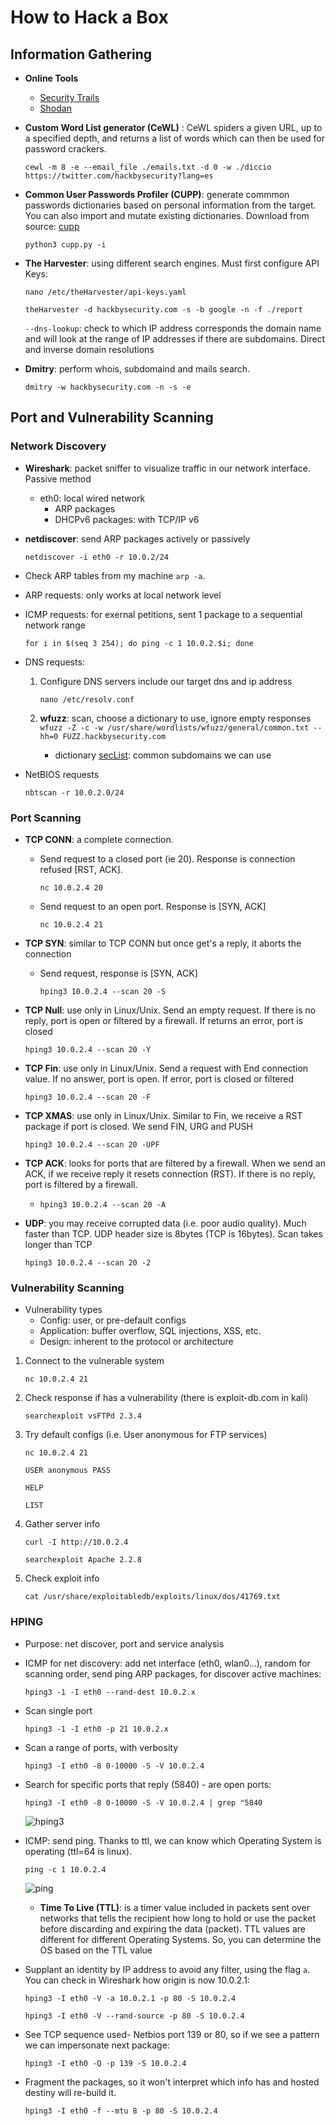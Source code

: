 # How to Hack a Box


## Information Gathering
- **Online Tools**
    - [Security Trails](https://securitytrails.com/)
    - [Shodan](https://www.shodan.io/)


- **Custom Word List generator (CeWL)** : CeWL spiders a given URL, up to a specified depth, and returns a list of words which can then be used for password crackers. 

    `cewl -m 8 -e --email_file ./emails.txt -d 0 -w ./diccio https://twitter.com/hackbysecurity?lang=es`


- **Common User Passwords Profiler (CUPP)**: generate commmon passwords dictionaries based on personal information from the target. You can also import and mutate existing dictionaries. Download from source: [cupp](https://github.com/Mebus/cupp.git)
    
    `python3 cupp.py -i`


- **The Harvester**: using different search engines. Must first configure API Keys:

    `nano /etc/theHarvester/api-keys.yaml`

    `theHarvester -d hackbysecurity.com -s -b google -n -f ./report`

    `--dns-lookup`: check to which IP address corresponds the domain name and will look at the range of IP addresses if there are subdomains.
Direct and inverse domain resolutions


- **Dmitry**: perform whois, subdomaind and mails search.

    `dmitry -w hackbysecurity.com -n -s -e`

## Port and Vulnerability Scanning
### Network Discovery
- **Wireshark**: packet sniffer to visualize traffic in our network interface. Passive method
    - eth0: local wired network
        - ARP packages
        - DHCPv6 packages: with TCP/IP v6
- **netdiscover**: send ARP packages actively or passively
    
    `netdiscover -i eth0 -r 10.0.2/24`

- Check ARP tables from my machine `arp -a`. 
- ARP requests: only works at local network level
- ICMP requests: for exernal petitions, sent 1 package to a sequential network range 
    
    `for i in $(seq 3 254); do ping -c 1 10.0.2.$i; done`
- DNS requests: 
    1. Configure DNS servers include our target dns and ip address 
        
        `nano /etc/resolv.conf`
    2. **wfuzz**: scan, choose a dictionary to use, ignore empty responses  
        `wfuzz -Z -c -w /usr/share/wordlists/wfuzz/general/common.txt --hh=0 FUZZ.hackbysecurity.com`
        - dictionary [secList](https://github.com/danielmiessler/SecLists/tree/master/Discovery/DNS): common subdomains we can use
- NetBIOS requests
    
    `nbtscan -r 10.0.2.0/24`

### Port Scanning
- **TCP CONN**: a complete connection. 
    - Send request to a closed port (ie 20). Response is connection refused [RST, ACK].

        `nc 10.0.2.4 20`

    - Send request to an open port. Response is [SYN, ACK]

        `nc 10.0.2.4 21`

- **TCP SYN**: similar to TCP CONN but once get's a reply, it aborts the connection
    - Send request, response is [SYN, ACK]

        `hping3 10.0.2.4 --scan 20 -S`

- **TCP Null**: use only in Linux/Unix. Send an empty request. If there is no reply, port is open or filtered by a firewall. If returns an error, port is closed

    `hping3 10.0.2.4 --scan 20 -Y`

- **TCP Fin**: use only in Linux/Unix.  Send a request with End connection value. If no answer, port is open. If error, port is closed or filtered

    `hping3 10.0.2.4 --scan 20 -F`

- **TCP XMAS**: use only in Linux/Unix. Similar to Fin, we receive a RST package if port is closed. We send FIN, URG and PUSH

    `hping3 10.0.2.4 --scan 20 -UPF`

- **TCP ACK**: looks for ports that are filtered by a firewall. When we send an ACK, if we receive reply it resets connection (RST). If there is no reply, port is filtered by a firewall.

    - `hping3 10.0.2.4 --scan 20 -A`

- **UDP**: you may receive corrupted data (i.e. poor audio quality). Much faster than TCP. UDP header size is 8bytes (TCP is 16bytes). Scan takes longer than TCP

   `hping3 10.0.2.4 --scan 20 -2` 

### Vulnerability Scanning
- Vulnerability types
    - Config: user, or pre-default configs
    - Application: buffer overflow, SQL injections, XSS, etc.
    - Design: inherent to the protocol or architecture

1. Connect to the vulnerable system   
    
    `nc 10.0.2.4 21`
2. Check response if has a vulnerability (there is exploit-db.com in kali)

    `searchexploit vsFTPd 2.3.4`

3. Try default configs (i.e. User anonymous for FTP services)
    
    `nc 10.0.2.4 21`
    
    `USER anonymous PASS `

    `HELP`

    `LIST`
4. Gather server info

    `curl -I http://10.0.2.4`

    `searchexploit Apache 2.2.8`

5. Check exploit info

    `cat /usr/share/exploitabledb/exploits/linux/dos/41769.txt`

### HPING
- Purpose: net discover, port and service analysis
- ICMP for net discovery: add net interface (eth0, wlan0...), random for scanning order, send ping ARP packages, for discover active machines:

    `hping3 -1 -I eth0 --rand-dest 10.0.2.x`

- Scan single port

    `hping3 -1 -I eth0 -p 21 10.0.2.x`

- Scan a range of ports, with verbosity

    `hping3 -I eth0 -8 0-10000 -S -V 10.0.2.4`

- Search for specific ports that reply (5840) - are open ports:

    `hping3 -I eth0 -8 0-10000 -S -V 10.0.2.4 | grep "5840`

    ![hping3](https://raw.githubusercontent.com/seaona/blog/main/_media/hping3-grep.png)

- ICMP: send ping. Thanks to ttl, we can know which Operating System is operating (ttl=64 is linux).

    `ping -c 1 10.0.2.4`

    ![ping](https://raw.githubusercontent.com/seaona/blog/main/_media/ping-ttl.png)

    - **Time To Live (TTL)**: is a timer value included in packets sent over networks that tells the recipient how long to hold or use the packet before discarding and expiring the data (packet). TTL values are different for different Operating Systems. So, you can determine the OS based on the TTL value

- Supplant an identity by IP address to avoid any filter, using the flag `a`. You can check in Wireshark how origin is now 10.0.2.1:

    `hping3 -I eth0 -V -a 10.0.2.1 -p 80 -S 10.0.2.4`

    `hping3 -I eth0 -V --rand-source -p 80 -S 10.0.2.4`

- See TCP sequence used- Netbios port 139 or 80, so if we see a pattern we can impersonate next package:

    `hping3 -I eth0 -Q -p 139 -S 10.0.2.4`

- Fragment the packages, so it won't interpret which info has and hosted destiny will re-build it.

    `hping3 -I eth0 -f --mtu 8 -p 80 -S 10.0.2.4`
